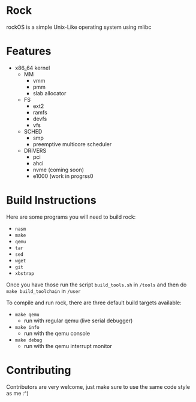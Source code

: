 # Rock

rockOS is a simple Unix-Like operating system using mlibc

# Features

- x86_64 kernel
  - MM
    - vmm
    - pmm
    - slab allocator
  - FS
    - ext2
    - ramfs
    - devfs
    - vfs
  - SCHED
    - smp
    - preemptive multicore scheduler
  - DRIVERS
    - pci
    - ahci
    - nvme (coming soon)
    - e1000 (work in progrss0

# Build Instructions

Here are some programs you will need to build rock:
  - `nasm`
  - `make`
  - `qemu`
  - `tar`
  - `sed`
  - `wget`
  - `git`
  - `xbstrap`
  
Once you have those run the script `build_tools.sh` in `/tools` and then do `make build_toolchain` in `/user`

To compile and run rock, there are three default build targets available:
  - `make qemu`
    - run with regular qemu (live serial debugger)
  - `make info`
    -  run with the qemu console 
  - `make debug`
    - run with the qemu interrupt monitor

# Contributing

Contributors are very welcome, just make sure to use the same code style as me :^)
